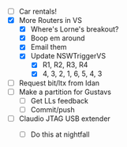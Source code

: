 - [ ] Car rentals!
- [x] More Routers in VS
  - [x] Where's Lorne's breakout?
  - [x] Boop em around
  - [x] Email them
  - [x] Update NSWTriggerVS
    - [x] R1, R2, R3, R4
    - [x] 4, 3, 2, 1, 6, 5, 4, 3
- [ ] Request bit/ltx from Idan
- [ ] Make a partition for Gustavs
  - [ ] Get LLs feedback
  - [ ] Commit/push
- [ ] Claudio JTAG USB extender
  - [ ] Do this at nightfall
  
